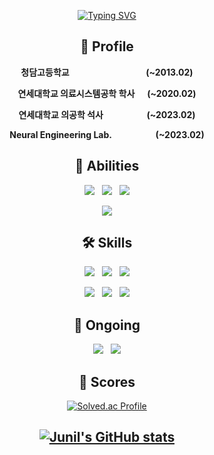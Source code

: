 <div align="center">  
  
[![Typing SVG](https://readme-typing-svg.demolab.com?font=Roboto+Slab&weight=600&size=30&pause=2000&color=FFFFFF&center=true&width=435&lines=Welcome+to+Junil's+GitHub!%F0%9F%91%8B)](https://git.io/typing-svg)  
<!-- https://github.com/DenverCoder1/readme-typing-svg -->
  
## 📃 Profile
**청담고등학교&nbsp;&nbsp;&nbsp;&nbsp;&nbsp;&nbsp;&nbsp;&nbsp;&nbsp;&nbsp;&nbsp;&nbsp;&nbsp;&nbsp;&nbsp;&nbsp;&nbsp;&nbsp;&nbsp;&nbsp;&nbsp;&nbsp;&nbsp;&nbsp;&nbsp;&nbsp;&nbsp;&nbsp;&nbsp;&nbsp;&nbsp;&nbsp;&nbsp;&nbsp;&nbsp;&nbsp;&nbsp;(~2013.02)**  
  
**연세대학교 의료시스템공학 학사&nbsp;&nbsp;&nbsp;&nbsp;&nbsp; (~2020.02)**  
  
**연세대학교 의공학 석사&nbsp;&nbsp;&nbsp;&nbsp;&nbsp;&nbsp;&nbsp;&nbsp;&nbsp;&nbsp;&nbsp;&nbsp;&nbsp;&nbsp;&nbsp;&nbsp;&nbsp;&nbsp;&nbsp;&nbsp;&nbsp;(~2023.02)**  
  
**Neural Engineering Lab.&nbsp;&nbsp;&nbsp;&nbsp;&nbsp;&nbsp;&nbsp;&nbsp;&nbsp;&nbsp;&nbsp;&nbsp;&nbsp;&nbsp;&nbsp;&nbsp;&nbsp;&nbsp;&nbsp;&nbsp;&nbsp;(~2023.02)**  
  
## 💪 Abilities
![](https://img.shields.io/badge/-Artificial%20Intelligence-lightgrey?style=for-the-badge&logo=adobeillustrator)&nbsp;&nbsp;&nbsp;![](https://img.shields.io/badge/-Machine%20Learning-yellowgreen?style=for-the-badge&logo=matrix)&nbsp;&nbsp;&nbsp;![](https://img.shields.io/badge/-Deep%20Learning-yello?style=for-the-badge&logo=anaconda)  
  
![](https://img.shields.io/badge/-Statistical%20analysis-blue?style=for-the-badge&logo=Bookmeter)  
<!-- https://simpleicons.org/ , https://shields.io/ -->
  
## 🛠 Skills
<img src="https://img.shields.io/badge/TensorFlow-FF6F00?style=for-the-badge&logo=tensorflow&logoColor=white">&nbsp;&nbsp;&nbsp;<img src="https://img.shields.io/badge/Keras-D00000?style=for-the-badge&logo=Keras&logoColor=white">&nbsp;&nbsp;&nbsp;<img src="https://img.shields.io/badge/Python-3776AB?style=for-the-badge&logo=Python&logoColor=white">  
  
![](https://img.shields.io/badge/-Matlab-1BB76E?style=for-the-badge&logo=mozilla)&nbsp;&nbsp;&nbsp;![](https://img.shields.io/badge/-SPSS-1261FE?style=for-the-badge&logo=IBM)&nbsp;&nbsp;&nbsp;<img src="https://img.shields.io/badge/github-181717?style=for-the-badge&logo=github&logoColor=white">
  
## 📕 Ongoing
<img src="https://img.shields.io/badge/C++-00599C?style=for-the-badge&logo=cplusplus&logoColor=white">&nbsp;&nbsp;&nbsp;<img src="https://img.shields.io/badge/pytorch-EE4C2C?style=for-the-badge&logo=pytorch&logoColor=white">
  
## 🚀 Scores
[![Solved.ac Profile](http://mazassumnida.wtf/api/v2/generate_badge?boj=hji1014)](https://solved.ac/hji1014/)
  
[![Junil's GitHub stats](https://github-readme-stats.vercel.app/api?username=hji1014&theme=dark&show_icons=true)](https://github.com/hji1014/github-readme-stats)  
---------------------------------------------------------------------------------------------------------------------------------------------------------------------
</div>
<!--
**hji1014/hji1014** is a ✨ _special_ ✨ repository because its `README.md` (this file) appears on your GitHub profile.

Here are some ideas to get you started:

- 🔭 I’m currently working on ...
- 🌱 I’m currently learning ...
- 👯 I’m looking to collaborate on ...
- 🤔 I’m looking for help with ...
- 💬 Ask me about ...
- 📫 How to reach me: ...
- 😄 Pronouns: ...
- ⚡ Fun fact: ...
-->
